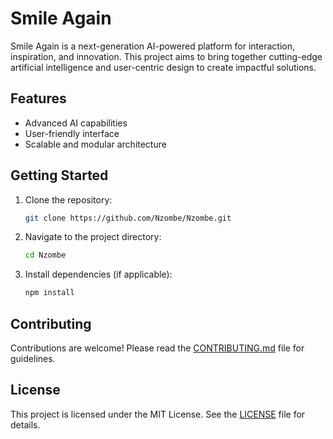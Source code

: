 # Smile Again

Smile Again is a next-generation AI-powered platform for interaction, inspiration, and innovation. This project aims to bring together cutting-edge artificial intelligence and user-centric design to create impactful solutions.

## Features
- Advanced AI capabilities
- User-friendly interface
- Scalable and modular architecture

## Getting Started
1. Clone the repository:
   ```bash
   git clone https://github.com/Nzombe/Nzombe.git
   ```
2. Navigate to the project directory:
   ```bash
   cd Nzombe
   ```
3. Install dependencies (if applicable):
   ```bash
   npm install
   ```

## Contributing
Contributions are welcome! Please read the [CONTRIBUTING.md](CONTRIBUTING.md) file for guidelines.

## License
This project is licensed under the MIT License. See the [LICENSE](LICENSE) file for details.